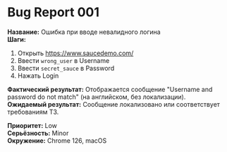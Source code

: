 # Bug Report 001

**Название:** Ошибка при вводе невалидного логина  
**Шаги:**  
1. Открыть https://www.saucedemo.com/  
2. Ввести `wrong_user` в Username  
3. Ввести `secret_sauce` в Password  
4. Нажать Login  

**Фактический результат:** Отображается сообщение "Username and password do not match" (на английском, без локализации).  
**Ожидаемый результат:** Сообщение локализовано или соответствует требованиям ТЗ.  

**Приоритет:** Low  
**Серьёзность:** Minor  
**Окружение:** Chrome 126, macOS  
